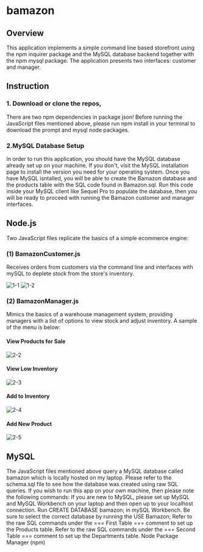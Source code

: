 # bamazon
## Overview
This application implements a simple command line based storefront using the npm inquirer package and the MySQL database backend together with the npm mysql package. The application presents two interfaces: customer and manager.
## Instruction
### 1. Download or clone the repos, 
There are two npm dependencies in package json! Before running the JavaScript files mentioned above, please run npm install in your terminal to download the prompt and mysql node packages.
### 2.MySQL Database Setup
In order to run this application, you should have the MySQL database already set up on your machine. If you don't, visit the MySQL installation page to install the version you need for your operating system. Once you have MySQL isntalled, you will be able to create the Bamazon database and the products table with the SQL code found in Bamazon.sql. Run this code inside your MySQL client like Sequel Pro to populate the database, then you will be ready to proceed with running the Bamazon customer and manager interfaces.

## Node.js
Two JavaScript files replicate the basics of a simple ecommerce engine:
### (1) BamazonCustomer.js
Receives orders from customers via the command line and interfaces with mySQL to deplete stock from the store's inventory.

![1-1](https://user-images.githubusercontent.com/47795010/55520924-6cc9dc00-5633-11e9-938d-c9874cd8f86c.png) ![1-2](https://user-images.githubusercontent.com/47795010/55520933-73585380-5633-11e9-9a9b-272efad2642f.png)


### (2) BamazonManager.js 
Mimics the basics of a warehouse management system, providing managers with a list of options to view stock and adjust inventory.
A sample of the menu is below: 

#### View Products for Sale

![2-2](https://user-images.githubusercontent.com/47795010/55520939-78b59e00-5633-11e9-9e9f-f4bce7cd7344.png)

#### View Low Inventory

![2-3](https://user-images.githubusercontent.com/47795010/55520942-7bb08e80-5633-11e9-8e23-06d5b289d2c5.png)

#### Add to Inventory

![2-4](https://user-images.githubusercontent.com/47795010/55520946-7d7a5200-5633-11e9-9a9e-9337fc338da2.png)

#### Add New Product

![2-5](https://user-images.githubusercontent.com/47795010/55520949-7f441580-5633-11e9-80f2-4db1aedd4133.png)


## MySQL
The JavaScript files mentioned above query a MySQL database called bamazon which is locally hosted on my laptop.
Please refer to the schema.sql file to see how the database was created using raw SQL queries.
If you wish to run this app on your own machine, then please note the following commands:
If you are new to MySQL, please set up MySQL and MySQL Workbench on your laptop and then open up to your localhost connection.
Run CREATE DATABASE bamazon; in mySQL Workbench.
Be sure to select the correct database by running the USE Bamazon;
Refer to the raw SQL commands under the === First Table === comment to set up the Products table.
Refer to the raw SQL commands under the === Second Table === comment to set up the Departments table.
Node Package Manager (npm)

